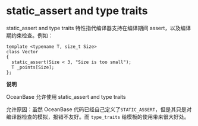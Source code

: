 static_assert and type traits 
==================================================



static_assert and type traits 特性指代编译器支持在编译期间 assert，以及编译期约束检查。例如：

```unknow
template <typename T, size_t Size>
class Vector
{
  static_assert(Size < 3, "Size is too small");
  T _points[Size];
};
```


**说明**



OceanBase 允许使用 static_assert and type traits

允许原因：虽然 OceanBase 代码已经自己定义了`STATIC_ASSERT`，但是其只是对编译器检查的模拟，报错不友好。而 `type_traits` 给模板的使用带来很大好处。
